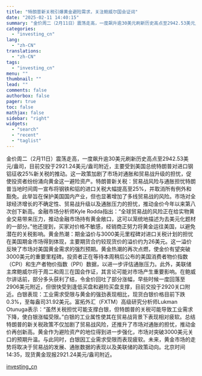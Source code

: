 ```yaml
---
title: "特朗普新关税引爆黄金避险需求，关注鲍威尔国会证词"
date: "2025-02-11 14:40:15"
summary: "金价周二（2月11日）震荡走高，一度飙升逾30美元刷新历史高点至2942.53美元/盎司，目前交投于..."
categories:
  - "investing_cn"
lang:
  - "zh-CN"
translations:
  - "zh-CN"
tags:
  - "investing_cn"
menu: ""
thumbnail: ""
lead: ""
comments: false
authorbox: false
pager: true
toc: false
mathjax: false
sidebar: "right"
widgets:
  - "search"
  - "recent"
  - "taglist"
---
```


金价周二（2月11日）震荡走高，一度飙升逾30美元刷新历史高点至2942.53美元/盎司，目前交投于2921.24美元/盎司附近，主要受到美国总统特朗普对进口钢铝征收25%新关税的推动。这一政策加剧了市场对通胀和贸易战升级的担忧，促使投资者纷纷涌向黄金这一避险资产。特朗普新关税：贸易战风险与通胀担忧特朗普当地时间周一宣布将钢铁和铝的进口关税大幅提高至25%，并取消所有例外和豁免。此举旨在保护美国国内产业，但也显著增加了多线贸易战的风险。市场对全球经济增长的不确定性、贸易战升级以及通胀压力的担忧，推动金价今年以来第八次创下新高。金融市场分析师Kyle Rodda指出：“全球贸易战的风险正在给实物黄金交易带来压力，推动金融市场持有黄金敞口，这可以笼统地描述为去美元化题材的一部分。”他还提到，买家对价格不敏感，经销商正努力将黄金运往美国，以避免潜在的关税影响。黄金热潮：期金溢价与3000美元里程碑对进口关税计划的担忧在美国期金市场得到体现，主要期货合约较现货价的溢价约为26美元。这一溢价反映了市场对美国黄金需求的强烈预期。黄金热潮的再次点燃，使金价有望突破3000美元的重要里程碑。投资者正在等待本周稍后公布的美国消费者物价指数（CPI）和生产者物价指数（PPI）数据，以进一步评估通胀压力。此外，美联储主席鲍威尔将于周二和周三在国会作证，其言论可能对市场产生重要影响。在鲍威尔讲话前，部分多头获利了结，令金价回吐了部分涨幅，早些时候一度回落至2906美元附近，但很快受到逢低买盘和避险买盘支撑，目前交投于2920关口附近。白银表现：工业需求受限与黄金的强劲表现相比，现货白银价格目前下跌0.3%，至每盎司31.92美元。富拓外汇（FXTM）高级研究分析师Lukman Otunuga表示：“虽然关税担忧可能支撑白银，但特朗普的关税可能导致工业需求下降，使白银涨幅受限。”白银的工业属性使其在贸易战背景下表现相对疲软。总结特朗普的新关税政策不仅加剧了贸易战风险，还推升了市场对通胀的担忧，推动金价再创新高。黄金作为避险资产的地位得到进一步强化，市场对突破3000美元关口的预期升温。与此同时，白银因工业需求受限而表现疲软。未来，黄金市场的走势将取决于贸易战的发展、通胀数据的表现以及美联储的政策动向。北京时间14:35，现货黄金现报2921.24美元/盎司附近。

[investing_cn](https://cn.investing.com/news/forex-news/article-2665482)
